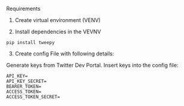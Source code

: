

Requirements

1. Create virtual environment (VENV)

2. Install dependencies in the VEVNV
``` 
pip install tweepy
```


3. Create config File with following details:

Generate keys from Twitter Dev Portal. Insert keys into the config file:

```
API_KEY=
API_KEY_SECRET=
BEARER_TOKEN=
ACCESS_TOKEN=
ACCESS_TOKEN_SECRET=
```